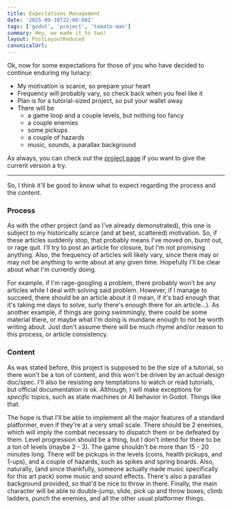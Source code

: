 ```yaml
---
title: Expectations Management
date: '2025-09-10T22:00:00Z'
tags: ['godot', 'project', 'tomato-man']
summary: Hey, we made it to two!
layout: PostLayoutReduced
canonicalUrl:
---
```


Ok, now for some expectations for those of you who have decided to continue enduring my lunacy:

- My motivation is scarce, so prepare your heart
- Frequency will probably vary, so check back when you feel like it
- Plan is for a tutorial-sized project, so put your wallet away
- There will be
  - a game loop and a couple levels, but nothing too fancy
  - a couple enemies
  - some pickups
  - a couple of hazards
  - music, sounds, a parallax background

As always, you can check out the [project page](/projects/godot-tomato-man) if you want to give the current version a try.

---

So, I think it'll be good to know what to expect regarding the process and the content.

### Process

As with the other project (and as I've already demonstrated), this one is subject to my historically scarce (and at best, scattered) motivation. So, if these articles suddenly stop, that probably means I've moved on, burnt out, or rage quit. I'll try to post an article for closure, but I'm not promising anything. Also, the frequency of articles will likely vary, since there may or may not be anything to write about at any given time. Hopefully I'll be clear about what I'm currently doing.

For example, if I'm rage-googling a problem, there probably won't be any articles while I deal with solving said problem. However, if I manage to succeed, there should be an article about it (I mean, if it's bad enough that it's taking me days to solve, surly there's enough there for an article...). As another example, if things are going swimmingly, there could be some material there, or maybe what I'm doing is mundane enough to not be worth writing about. Just don't assume there will be much rhyme and/or reason to this process, or article consistency.

### Content

As was stated before, this project is supposed to be the size of a tutorial, so there won't be a ton of content, and this won't be driven by an actual design doc/spec. I'll also be resisting any temptations to watch or read tutorials, but official documentation is ok. Although, I will make exceptions for _specific_ topics, such as state machines or AI behavior in Godot. Things like that.

The hope is that I'll be able to implement all the major features of a standard platformer, even if they're at a very small scale. There should be 2 enemies, which will imply the combat necessary to dispatch them or be defeated by them. Level progression should be a thing, but I don't intend for there to be a ton of levels (maybe 2 - 3). The game shouldn't be more than 15 - 20 minutes long. There will be pickups in the levels (coins, health pickups, and 1-ups), and a couple of hazards, such as spikes and spring boards. Also, naturally, (and since thankfully, someone actually made music specifically for this art pack) some music and sound effects. There's also a parallax background provided, so that'd be nice to throw in there. Finally, the main character will be able to double-jump, slide, pick up and throw boxes, climb ladders, punch the enemies, and all the other usual platformer things.
